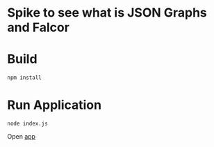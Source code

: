# Spike to see what is JSON Graphs and Falcor

# Build
  `npm install`

# Run Application
  `node index.js`

   Open [app](http://localhost:4000/index.html)
